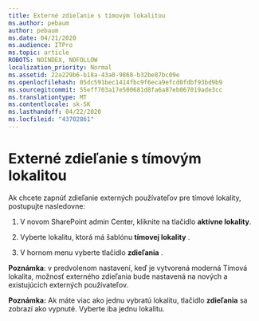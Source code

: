 ```yaml
---
title: Externé zdieľanie s tímovým lokalitou
ms.author: pebaum
author: pebaum
ms.date: 04/21/2020
ms.audience: ITPro
ms.topic: article
ROBOTS: NOINDEX, NOFOLLOW
localization_priority: Normal
ms.assetid: 22a229b6-b18a-43a8-9868-b32be87bc09e
ms.openlocfilehash: 05dc591bec1414fbc9f6eca9efcd0fdbf93bd9b9
ms.sourcegitcommit: 55eff703a17e500681d8fa6a87eb067019ade3cc
ms.translationtype: MT
ms.contentlocale: sk-SK
ms.lasthandoff: 04/22/2020
ms.locfileid: "43702861"
---
```

# <a name="external-sharing-with-a-team-site"></a>Externé zdieľanie s tímovým lokalitou

Ak chcete zapnúť zdieľanie externých používateľov pre tímové lokality, postupujte nasledovne: 
  
1. V novom SharePoint admin Center, kliknite na tlačidlo **aktívne lokality**.
  
2. Vyberte lokalitu, ktorá má šablónu **tímovej lokality** . 
  
3. V hornom menu vyberte tlačidlo **zdieľania** . 
  
 **Poznámka**: v predvolenom nastavení, keď je vytvorená moderná Tímová lokalita, možnosť externého zdieľania bude nastavená na nových a existujúcich externých používateľov. 
  
 **Poznámka:** Ak máte viac ako jednu vybratú lokalitu, tlačidlo **zdieľania** sa zobrazí ako vypnuté. Vyberte iba jednu lokalitu. 
  

